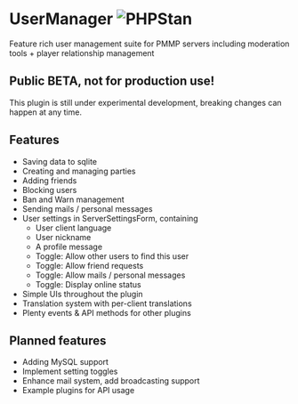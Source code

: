 # UserManager ![PHPStan](https://github.com/thebigsmileXD/UserManager/workflows/PHPStan/badge.svg)  
Feature rich user management suite for PMMP servers including moderation tools + player relationship management
## Public BETA, not for production use!
This plugin is still under experimental development, breaking changes can happen at any time.  
## Features  
- Saving data to sqlite 
- Creating and managing parties
- Adding friends
- Blocking users
- Ban and Warn management
- Sending mails / personal messages
- User settings in ServerSettingsForm, containing
  - User client language
  - User nickname
  - A profile message
  - Toggle: Allow other users to find this user
  - Toggle: Allow friend requests
  - Toggle: Allow mails / personal messages
  - Toggle: Display online status
- Simple UIs throughout the plugin
- Translation system with per-client translations
- Plenty events & API methods for other plugins
## Planned features
- Adding MySQL support
- Implement setting toggles
- Enhance mail system, add broadcasting support
- Example plugins for API usage